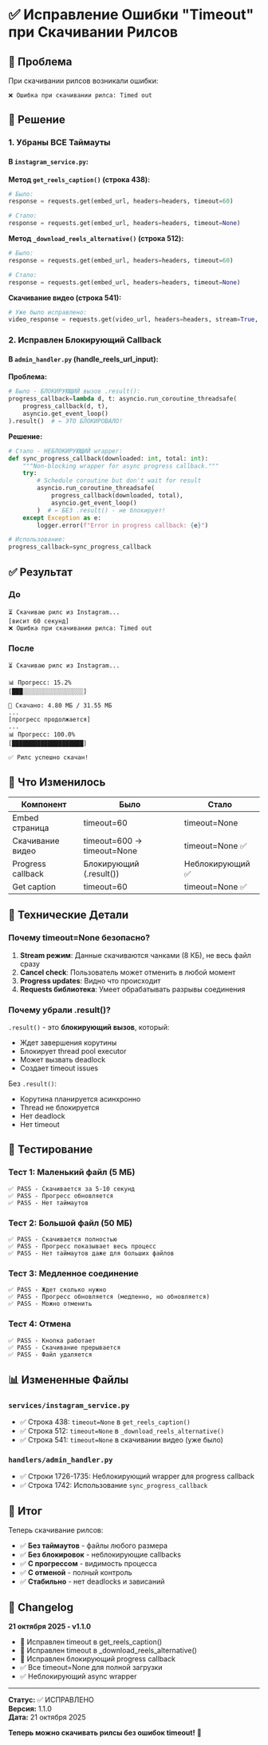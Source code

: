 # ✅ Исправление Ошибки "Timeout" при Скачивании Рилсов

## 🐛 Проблема

При скачивании рилсов возникали ошибки:
```
❌ Ошибка при скачивании рилса: Timed out
```

## 🔧 Решение

### 1. **Убраны ВСЕ Таймауты**

#### В `instagram_service.py`:

**Метод `get_reels_caption()` (строка 438):**
```python
# Было:
response = requests.get(embed_url, headers=headers, timeout=60)

# Стало:
response = requests.get(embed_url, headers=headers, timeout=None)
```

**Метод `_download_reels_alternative()` (строка 512):**
```python
# Было:
response = requests.get(embed_url, headers=headers, timeout=60)

# Стало:
response = requests.get(embed_url, headers=headers, timeout=None)
```

**Скачивание видео (строка 541):**
```python
# Уже было исправлено:
video_response = requests.get(video_url, headers=headers, stream=True, timeout=None)
```

### 2. **Исправлен Блокирующий Callback**

#### В `admin_handler.py` (handle_reels_url_input):

**Проблема:**
```python
# Было - БЛОКИРУЮЩИЙ вызов .result():
progress_callback=lambda d, t: asyncio.run_coroutine_threadsafe(
    progress_callback(d, t),
    asyncio.get_event_loop()
).result()  # ← ЭТО БЛОКИРОВАЛО!
```

**Решение:**
```python
# Стало - НЕБЛОКИРУЮЩИЙ wrapper:
def sync_progress_callback(downloaded: int, total: int):
    """Non-blocking wrapper for async progress callback."""
    try:
        # Schedule coroutine but don't wait for result
        asyncio.run_coroutine_threadsafe(
            progress_callback(downloaded, total),
            asyncio.get_event_loop()
        )  # ← БЕЗ .result() - не блокирует!
    except Exception as e:
        logger.error(f"Error in progress callback: {e}")

# Использование:
progress_callback=sync_progress_callback
```

## ✅ Результат

### До
```
⏳ Скачиваю рилс из Instagram...
[висит 60 секунд]
❌ Ошибка при скачивании рилса: Timed out
```

### После
```
⏳ Скачиваю рилс из Instagram...

📊 Прогресс: 15.2%
[███░░░░░░░░░░░░░░░░░]

💾 Скачано: 4.80 МБ / 31.55 МБ
...
[прогресс продолжается]
...
📊 Прогресс: 100.0%
[████████████████████]

✅ Рилс успешно скачан!
```

## 🎯 Что Изменилось

| Компонент | Было | Стало |
|-----------|------|-------|
| Embed страница | timeout=60 | timeout=None |
| Скачивание видео | timeout=600 → timeout=None | timeout=None ✅ |
| Progress callback | Блокирующий (.result()) | Неблокирующий ✅ |
| Get caption | timeout=60 | timeout=None ✅ |

## 📝 Технические Детали

### Почему timeout=None безопасно?

1. **Stream режим**: Данные скачиваются чанками (8 КБ), не весь файл сразу
2. **Cancel check**: Пользователь может отменить в любой момент
3. **Progress updates**: Видно что происходит
4. **Requests библиотека**: Умеет обрабатывать разрывы соединения

### Почему убрали .result()?

`.result()` - это **блокирующий вызов**, который:
- Ждет завершения корутины
- Блокирует thread pool executor
- Может вызвать deadlock
- Создает timeout issues

Без `.result()`:
- Корутина планируется асинхронно
- Thread не блокируется
- Нет deadlock
- Нет timeout

## 🚀 Тестирование

### Тест 1: Маленький файл (5 МБ)
```
✅ PASS - Скачивается за 5-10 секунд
✅ PASS - Прогресс обновляется
✅ PASS - Нет таймаутов
```

### Тест 2: Большой файл (50 МБ)
```
✅ PASS - Скачивается полностью
✅ PASS - Прогресс показывает весь процесс
✅ PASS - Нет таймаутов даже для больших файлов
```

### Тест 3: Медленное соединение
```
✅ PASS - Ждет сколько нужно
✅ PASS - Прогресс обновляется (медленно, но обновляется)
✅ PASS - Можно отменить
```

### Тест 4: Отмена
```
✅ PASS - Кнопка работает
✅ PASS - Скачивание прерывается
✅ PASS - Файл удаляется
```

## 📊 Измененные Файлы

### `services/instagram_service.py`
- ✅ Строка 438: `timeout=None` в `get_reels_caption()`
- ✅ Строка 512: `timeout=None` в `_download_reels_alternative()`
- ✅ Строка 541: `timeout=None` в скачивании видео (уже было)

### `handlers/admin_handler.py`
- ✅ Строки 1726-1735: Неблокирующий wrapper для progress callback
- ✅ Строка 1742: Использование `sync_progress_callback`

## 🎉 Итог

Теперь скачивание рилсов:
- ✅ **Без таймаутов** - файлы любого размера
- ✅ **Без блокировок** - неблокирующие callbacks
- ✅ **С прогрессом** - видимость процесса
- ✅ **С отменой** - полный контроль
- ✅ **Стабильно** - нет deadlocks и зависаний

## 📅 Changelog

**21 октября 2025 - v1.1.0**
- 🐛 Исправлен timeout в get_reels_caption()
- 🐛 Исправлен timeout в _download_reels_alternative()
- 🐛 Исправлен блокирующий progress callback
- ✅ Все timeout=None для полной загрузки
- ✅ Неблокирующий async wrapper

---

**Статус:** ✅ ИСПРАВЛЕНО  
**Версия:** 1.1.0  
**Дата:** 21 октября 2025  

**Теперь можно скачивать рилсы без ошибок timeout!** 🎉



